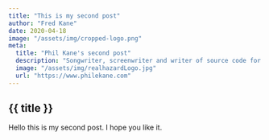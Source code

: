 ```yaml
---
title: "This is my second post"
author: "Fred Kane"
date: 2020-04-18
image: "/assets/img/cropped-logo.png"
meta:
  title: "Phil Kane's second post"
  description: "Songwriter, screenwriter and writer of source code for web applications."
  image: "/assets/img/realhazardLogo.jpg"
  url: "https://www.philekane.com"
---
```

## {{ title }}
Hello this is my second post. I hope you like it.